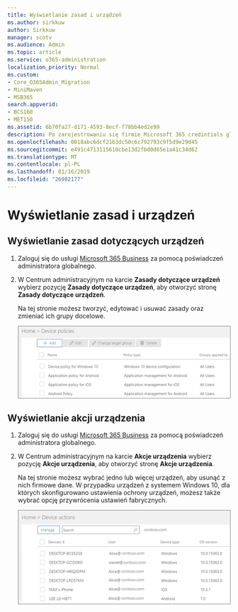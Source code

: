 ```yaml
---
title: Wyświetlanie zasad i urządzeń
ms.author: sirkkuw
author: Sirkkuw
manager: scotv
ms.audience: Admin
ms.topic: article
ms.service: o365-administration
localization_priority: Normal
ms.custom:
- Core_O365Admin_Migration
- MiniMaven
- MSB365
search.appverid:
- BCS160
- MET150
ms.assetid: 6b70fa27-d171-4593-8ecf-f78bb4ed2e99
description: Po zarejestrowaniu się firmie Microsoft 365 credintials globalnego administratora, zobacz urządzenia polityk i działań.
ms.openlocfilehash: 0018abc6dcf2163dc50c6c792793c9f5d9e29d45
ms.sourcegitcommit: e491c4713115610cbe13d2fbd0d65e1a41c34d62
ms.translationtype: MT
ms.contentlocale: pl-PL
ms.lasthandoff: 01/16/2019
ms.locfileid: "26982177"
---
```

# <a name="view-policies-and-devices"></a>Wyświetlanie zasad i urządzeń

## <a name="view-device-policies"></a>Wyświetlanie zasad dotyczących urządzeń

1. Zaloguj się do usługi [Microsoft 365 Business](https://portal.office.com) za pomocą poświadczeń administratora globalnego. 
    
2. W Centrum administracyjnym na karcie **Zasady dotyczące urządzeń** wybierz pozycję **Zasady dotyczące urządzeń**, aby otworzyć stronę **Zasady dotyczące urządzeń**. 
    
    Na tej stronie możesz tworzyć, edytować i usuwać zasady oraz zmieniać ich grupy docelowe.
    
    ![Screenshot of the Policies page](media/27ebb1d3-d04b-4221-a13f-8583045b5077.png)
  
## <a name="view-device-actions"></a>Wyświetlanie akcji urządzenia

1. Zaloguj się do usługi [Microsoft 365 Business](https://portal.office.com) za pomocą poświadczeń administratora globalnego. 
    
2. W Centrum administracyjnym na karcie **Akcje urządzenia** wybierz pozycję **Akcje urządzenia**, aby otworzyć stronę **Akcje urządzenia**. 
    
    Na tej stronie możesz wybrać jedno lub więcej urządzeń, aby usunąć z nich firmowe dane. W przypadku urządzeń z systemem Windows 10, dla których skonfigurowano ustawienia ochrony urządzeń, możesz także wybrać opcję przywrócenia ustawień fabrycznych.
    
    ![Device actions page.](media/6d2ad0c4-9c96-4489-ab93-c4e38e317d45.PNG)
  
  

